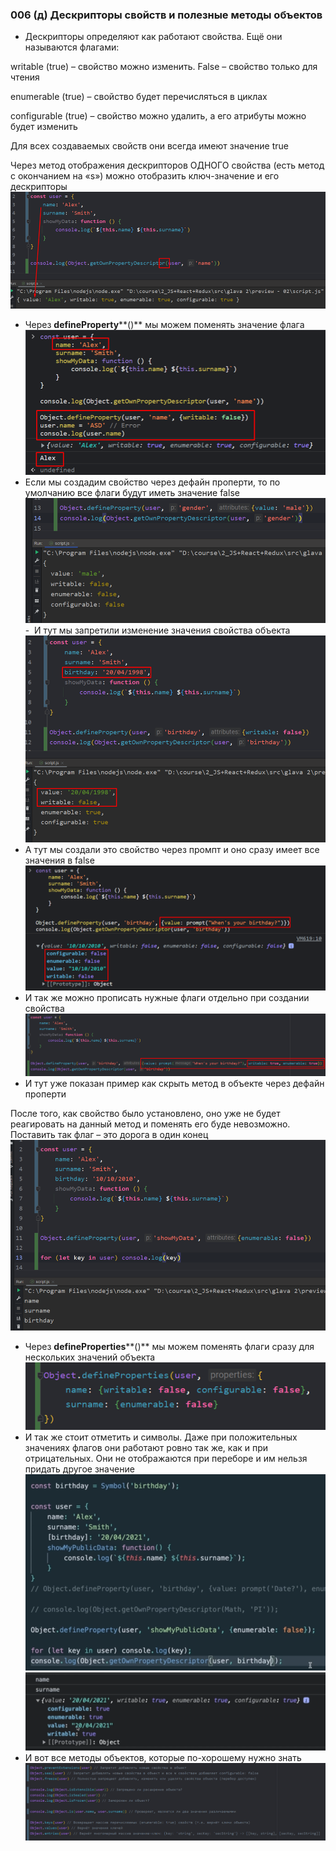 ### **006 (д) Дескрипторы свойств и полезные методы объектов**

- Дескрипторы определяют как работают свойства. Ещё они называются флагами:

writable (true) – свойство можно изменить. False – свойство только для чтения

enumerable (true) – свойство будет перечисляться в циклах

configurable (true) – свойство можно удалить, а его атрибуты можно будет изменить

Для всех создаваемых свойств они всегда имеют значение true

Через метод отображения дескрипторов ОДНОГО свойства (есть метод с окончанием на «s») можно отобразить ключ-значение и его дескрипторы
![](_png/Pasted%20image%2020220909162934.png)
- Через **defineProperty****()** мы можем поменять значение флага
![](_png/Pasted%20image%2020220909162943.png)
- Если мы создадим свойство через дефайн проперти, то по умолчанию все флаги будут иметь значение false
![](_png/Pasted%20image%2020220909162951.png)
-  И тут мы запретили изменение значения свойства объекта
![](_png/Pasted%20image%2020220909162956.png)
- А тут мы создали это свойство через промпт и оно сразу имеет все значения в false
![](_png/Pasted%20image%2020220909163002.png)
- И так же можно прописать нужные флаги отдельно при создании свойства
![](_png/Pasted%20image%2020220909163007.png)
- И тут уже показан пример как скрыть метод в объекте через дефайн проперти

После того, как свойство было установлено, оно уже не будет реагировать на данный метод и поменять его буде невозможно. Поставить так флаг – это дорога в один конец
![](_png/Pasted%20image%2020220909163013.png)
- Через **defineProperties****()** мы можем поменять флаги сразу для нескольких значений объекта
![](_png/Pasted%20image%2020220909163018.png)
- И так же стоит отметить и символы. Даже при положительных значениях флагов они работают ровно так же, как и при отрицательных. Они не отображаются при переборе и им нельзя придать другое значение
![](_png/Pasted%20image%2020220909163023.png)
![](_png/Pasted%20image%2020220909163029.png)
- И вот все методы объектов, которые по-хорошему нужно знать
![](_png/Pasted%20image%2020220909163034.png)